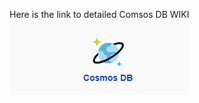 Here is the link to detailed Comsos DB WIKI
[![Cosmos.png](/.attachments/Cosmos-ae5c0e05-3fed-44cd-9222-1edc0767ded7.png)](https://aka.ms/cosmosdbwiki)